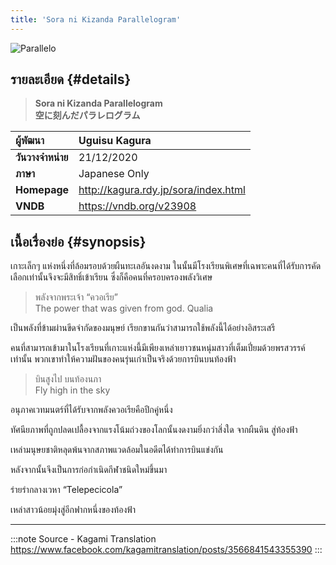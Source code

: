 ```yaml
---
title: 'Sora ni Kizanda Parallelogram'
---
```


![Parallelo](https://res.cloudinary.com/kagamiweb/image/upload/v1631553764/visualnovel/preview/parallelo.jpg)

## รายละเอียด {#details}

> **Sora ni Kizanda Parallelogram**  
> **空に刻んだパラレログラム**

| ผู้พัฒนา | Uguisu Kagura |
| :---- | :---- |
| **วันวางจำหน่าย** | 21/12/2020 |
| **ภาษา** | Japanese Only |
| **Homepage** | http://kagura.rdy.jp/sora/index.html |
| **VNDB** | https://vndb.org/v23908 |

## เนื้อเรื่องย่อ {#synopsis}

เกาะเล็กๆ แห่งหนึ่งที่ล้อมรอบด้วยผืนทะเลอันงดงาม ในนั้นมีโรงเรียนพิเศษที่เฉพาะคนที่ได้รับการคัดเลือกเท่านั้นจึงจะมีสิทธิ์เข้าเรียน ซึ่งก็คือคนที่ครอบครองพลังวิเศษ

> พลังจากพระเจ้า “ควอเรีย”  
> The power that was given from god. Qualia

เป็นพลังที่ข้ามผ่านขีดจำกัดของมนุษย์ เรียกขานกันว่าสามารถใช้พลังนี้ได้อย่างอิสระเสรี

คนที่สามารถเข้ามาในโรงเรียนที่เกาะแห่งนี้มีเพียงเหล่าเยาวชนหนุ่มสาวที่เต็มเปี่ยมด้วยพรสวรรค์เท่านั้น พวกเขาทำให้ความฝันของคนรุ่นเก่าเป็นจริงด้วยการบินบนท้องฟ้า

> บินสูงไป บนท้องนภา  
> Fly high in the sky

อนุภาคเวทมนตร์ที่ได้รับจากพลังควอเรียคือปีกคู่หนึ่ง

ทัศนียภาพที่ถูกปลดเปลื้องจากแรงโน้มถ่วงของโลกนั้นงดงามยิ่งกว่าสิ่งใด
จากผืนดิน สู่ท้องฟ้า

เหล่ามนุษยชาติหลุดพ้นจากสภาพแวดล้อมในอดีตได้ทำการบินแข่งกัน

หลังจากนั้นจึงเป็นการก่อกำเนิดกีฬาชนิดใหม่ขึ้นมา

ร่ายรำกลางเวหา “Telepecicola”

เหล่าสาวน้อยมุ่งสู่อีกฟากหนึ่งของท้องฟ้า

---
:::note Source - Kagami Translation
https://www.facebook.com/kagamitranslation/posts/3566841543355390
:::
